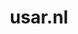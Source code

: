 ---
layout: post
title:  "usar.nl"
internal_url:  "/dutchgov/usar.nl.html"
subdomains_count: 4
all_subdomains_count: 5
urls_count: 3
ssl_rank: 0
http_rank: 50
url_link: /data/usar.nl/urls.txt
all_subdomains_link: /data/usar.nl/all_subdomains.txt
subdomains_link: /data/usar.nl/subdomains.txt
categories: dutchgov
---